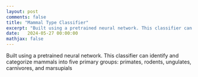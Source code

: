 ```yaml
---
layout: post
comments: false
title: "Mammal Type Classifier"
excerpt: "Built using a pretrained neural network. This classifier can identify and categorize mammals into five primary groups: primates, rodents, ungulates, carnivores, and marsupials"
date:   2024-05-27 00:00:00
mathjax: false
---
```


Built using a pretrained neural network. This classifier can identify and categorize mammals into five primary groups: primates, rodents, ungulates, carnivores, and marsupials
